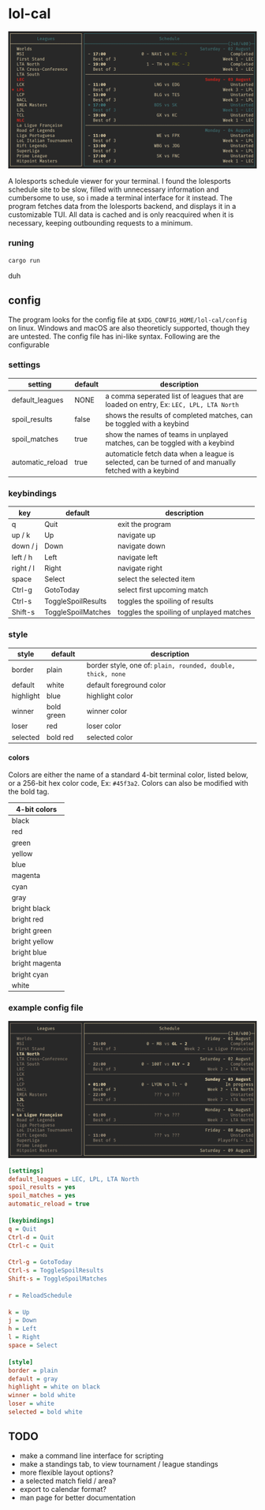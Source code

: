 # lol-cal

![Screenshot](data/showcase-col.png)

A lolesports schedule viewer for your terminal.
I found the lolesports schedule site to be slow, filled with unnecessary information 
and cumbersome to use, so i made a terminal interface for it instead.
The program fetches data from the lolesports backend, and displays it in a customizable TUI.
All data is cached and is only reacquired when it is necessary, keeping outbounding requests to a minimum.

### runing
```sh
cargo run
```
duh

## config
The program looks for the config file at ```$XDG_CONFIG_HOME/lol-cal/config``` on linux.
Windows and macOS are also theoreticly supported, though they are untested.
The config file has ini-like syntax. Following are the configurable 

### settings
| setting          | default | description                                                                                            |
|------------------|---------|--------------------------------------------------------------------------------------------------------|
| default_leagues  | NONE    | a comma seperated list of leagues that are loaded on entry, Ex: ```LEC, LPL, LTA North```              |
| spoil_results    | false   | shows the results of completed matches, can be toggled with a keybind                                  |
| spoil_matches    | true    | show the names of teams in unplayed matches, can be toggled with a keybind                             |
| automatic_reload | true    | automaticle fetch data when a league is selected, can be turned of and manually fetched with a keybind |

### keybindings
| key       | default            | description                              |
|-----------|--------------------|------------------------------------------|
| q         | Quit               | exit the program                         |
| up / k    | Up                 | navigate up                              |
| down / j  | Down               | navigate down                            |
| left / h  | Left               | navigate left                            |
| right / l | Right              | navigate right                           |
| space     | Select             | select the selected item                 |
| Ctrl-g    | GotoToday          | select first upcoming match              |
| Ctrl-s    | ToggleSpoilResults | toggles the spoiling of results          |
| Shift-s   | ToggleSpoilMatches | toggles the spoiling of unplayed matches |

### style
| style     | default    | description                                                     |
|-----------|------------|-----------------------------------------------------------------|
| border    | plain      | border style, one of: ```plain, rounded, double, thick, none``` |
| default   | white      | default foreground color                                        |
| highlight | blue       | highlight color                                                 |
| winner    | bold green | winner color                                                    |
| loser     | red        | loser color                                                     |
| selected  | bold red   | selected color                                                  |

#### colors
Colors are either the name of a standard 4-bit terminal color, listed below, or a 256-bit hex color code, Ex: ```#45f3a2```.
Colors can also be modified with the bold tag.

| 4-bit colors        |
|---------------------|
| black               |
| red                 |
| green               |
| yellow              |
| blue                |
| magenta             |
| cyan                |
| gray                |
| bright black        |
| bright red          |
| bright green        |
| bright yellow       |
| bright blue         |
| bright magenta      |
| bright cyan         |
| white               |

### example config file

![Example config](data/showcase-bw.png)

```ini
[settings]
default_leagues = LEC, LPL, LTA North
spoil_results = yes
spoil_matches = yes
automatic_reload = true

[keybindings]
q = Quit
Ctrl-d = Quit
Ctrl-c = Quit

Ctrl-g = GotoToday
Ctrl-s = ToggleSpoilResults
Shift-s = ToggleSpoilMatches

r = ReloadSchedule

k = Up
j = Down
h = Left
l = Right
space = Select

[style]
border = plain
default = gray
highlight = white on black
winner = bold white
loser = white
selected = bold white
```

## TODO
- make a command line interface for scripting
- make a standings tab, to view tournament / league standings
- more flexible layout options?
- a selected match field / area?
- export to calendar format?
- man page for better documentation
